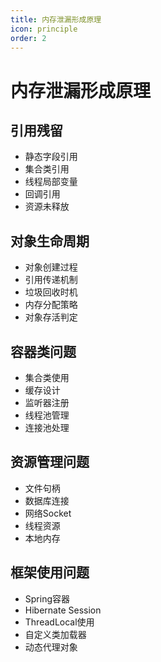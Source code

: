 ```yaml
---
title: 内存泄漏形成原理
icon: principle
order: 2
---
```


# 内存泄漏形成原理

## 引用残留
- 静态字段引用
- 集合类引用
- 线程局部变量
- 回调引用
- 资源未释放

## 对象生命周期
- 对象创建过程
- 引用传递机制
- 垃圾回收时机
- 内存分配策略
- 对象存活判定

## 容器类问题
- 集合类使用
- 缓存设计
- 监听器注册
- 线程池管理
- 连接池处理

## 资源管理问题
- 文件句柄
- 数据库连接
- 网络Socket
- 线程资源
- 本地内存

## 框架使用问题
- Spring容器
- Hibernate Session
- ThreadLocal使用
- 自定义类加载器
- 动态代理对象

